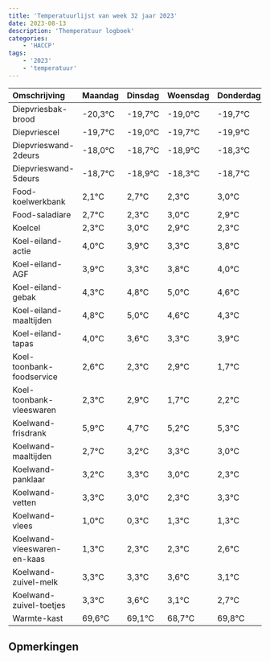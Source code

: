 ```yaml
---
title: 'Temperatuurlijst van week 32 jaar 2023'
date: 2023-08-13
description: 'Themperatuur logboek'
categories:
    - 'HACCP'
tags:
    - '2023'
    - 'temperatuur'
---
```

|Omschrijving|Maandag|Dinsdag|Woensdag|Donderdag|Vrijdag|Zaterdag|Zondag|
|:---|:---|:---|:---|:---|:---|:---|:---|
|Diepvriesbak-brood|-20,3°C|-19,7°C|-19,0°C|-19,7°C|-19,9°C|-19,3°C|-19,7°C|
|Diepvriescel|-19,7°C|-19,0°C|-19,7°C|-19,9°C|-19,3°C|-19,7°C|-19,0°C|
|Diepvrieswand-2deurs|-18,0°C|-18,7°C|-18,9°C|-18,3°C|-18,7°C|-18,0°C|-18,1°C|
|Diepvrieswand-5deurs|-18,7°C|-18,9°C|-18,3°C|-18,7°C|-18,0°C|-18,1°C|-18,7°C|
|Food-koelwerkbank|2,1°C|2,7°C|2,3°C|3,0°C|2,9°C|2,3°C|2,8°C|
|Food-saladiare|2,7°C|2,3°C|3,0°C|2,9°C|2,3°C|2,8°C|3,0°C|
|Koelcel|2,3°C|3,0°C|2,9°C|2,3°C|2,8°C|3,0°C|2,6°C|
|Koel-eiland-actie|4,0°C|3,9°C|3,3°C|3,8°C|4,0°C|3,6°C|3,3°C|
|Koel-eiland-AGF|3,9°C|3,3°C|3,8°C|4,0°C|3,6°C|3,3°C|3,9°C|
|Koel-eiland-gebak|4,3°C|4,8°C|5,0°C|4,6°C|4,3°C|4,9°C|3,7°C|
|Koel-eiland-maaltijden|4,8°C|5,0°C|4,6°C|4,3°C|4,9°C|3,7°C|4,2°C|
|Koel-eiland-tapas|4,0°C|3,6°C|3,3°C|3,9°C|2,7°C|3,2°C|3,3°C|
|Koel-toonbank-foodservice|2,6°C|2,3°C|2,9°C|1,7°C|2,2°C|2,3°C|2,0°C|
|Koel-toonbank-vleeswaren|2,3°C|2,9°C|1,7°C|2,2°C|2,3°C|2,0°C|1,3°C|
|Koelwand-frisdrank|5,9°C|4,7°C|5,2°C|5,3°C|5,0°C|4,3°C|5,3°C|
|Koelwand-maaltijden|2,7°C|3,2°C|3,3°C|3,0°C|2,3°C|3,3°C|3,3°C|
|Koelwand-panklaar|3,2°C|3,3°C|3,0°C|2,3°C|3,3°C|3,3°C|3,6°C|
|Koelwand-vetten|3,3°C|3,0°C|2,3°C|3,3°C|3,3°C|3,6°C|3,1°C|
|Koelwand-vlees|1,0°C|0,3°C|1,3°C|1,3°C|1,6°C|1,1°C|0,7°C|
|Koelwand-vleeswaren-en-kaas|1,3°C|2,3°C|2,3°C|2,6°C|2,1°C|1,7°C|2,8°C|
|Koelwand-zuivel-melk|3,3°C|3,3°C|3,6°C|3,1°C|2,7°C|3,8°C|2,6°C|
|Koelwand-zuivel-toetjes|3,3°C|3,6°C|3,1°C|2,7°C|3,8°C|2,6°C|3,3°C|
|Warmte-kast|69,6°C|69,1°C|68,7°C|69,8°C|68,6°C|69,3°C|69,8°C|

## Opmerkingen


